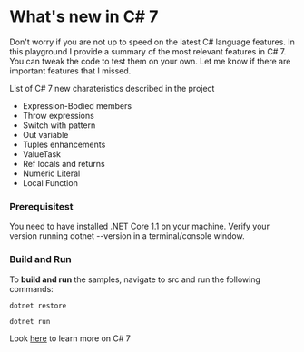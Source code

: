 What's new in C# 7
===

Don't worry if you are not up to speed on the latest C# language features. In this playground I provide a summary of the most relevant features in C# 7. You can tweak the code to test them on your own.
Let me know if there are important features that I missed.

List of C# 7 new charateristics described in the project

- Expression-Bodied members
- Throw expressions
- Switch with pattern
- Out variable
- Tuples enhancements
- ValueTask
- Ref locals and returns
- Numeric Literal
- Local Function

### Prerequisitest

You need to have installed .NET Core 1.1 on your machine.
Verify your version running dotnet --version in a terminal/console window.

### Build and Run

To __build and run__ the samples, navigate to src and run the following commands:
```
dotnet restore

dotnet run
```

Look [here](https://docs.microsoft.com/en-us/dotnet/csharp/whats-new/csharp-7#pattern-matching) to learn more on C# 7 

